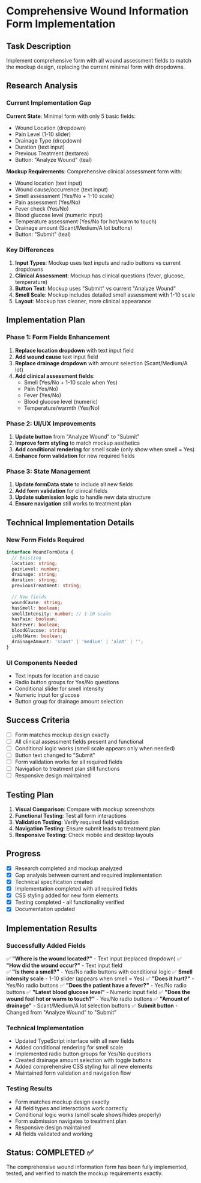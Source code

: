 # Comprehensive Wound Information Form Implementation

## Task Description
Implement comprehensive form with all wound assessment fields to match the mockup design, replacing the current minimal form with dropdowns.

## Research Analysis

### Current Implementation Gap
**Current State**: Minimal form with only 5 basic fields:
- Wound Location (dropdown)
- Pain Level (1-10 slider)
- Drainage Type (dropdown) 
- Duration (text input)
- Previous Treatment (textarea)
- Button: "Analyze Wound" (teal)

**Mockup Requirements**: Comprehensive clinical assessment form with:
- Wound location (text input)
- Wound cause/occurrence (text input)
- Smell assessment (Yes/No + 1-10 scale)
- Pain assessment (Yes/No)
- Fever check (Yes/No)
- Blood glucose level (numeric input)
- Temperature assessment (Yes/No for hot/warm to touch)
- Drainage amount (Scant/Medium/A lot buttons)
- Button: "Submit" (teal)

### Key Differences
1. **Input Types**: Mockup uses text inputs and radio buttons vs current dropdowns
2. **Clinical Assessment**: Mockup has clinical questions (fever, glucose, temperature)
3. **Button Text**: Mockup uses "Submit" vs current "Analyze Wound"
4. **Smell Scale**: Mockup includes detailed smell assessment with 1-10 scale
5. **Layout**: Mockup has cleaner, more clinical appearance

## Implementation Plan

### Phase 1: Form Fields Enhancement
1. **Replace location dropdown** with text input field
2. **Add wound cause** text input field  
3. **Replace drainage dropdown** with amount selection (Scant/Medium/A lot)
4. **Add clinical assessment fields**:
   - Smell (Yes/No + 1-10 scale when Yes)
   - Pain (Yes/No)
   - Fever (Yes/No)
   - Blood glucose level (numeric)
   - Temperature/warmth (Yes/No)

### Phase 2: UI/UX Improvements
1. **Update button** from "Analyze Wound" to "Submit"
2. **Improve form styling** to match mockup aesthetics
3. **Add conditional rendering** for smell scale (only show when smell = Yes)
4. **Enhance form validation** for new required fields

### Phase 3: State Management
1. **Update formData state** to include all new fields
2. **Add form validation** for clinical fields
3. **Update submission logic** to handle new data structure
4. **Ensure navigation** still works to treatment plan

## Technical Implementation Details

### New Form Fields Required
```typescript
interface WoundFormData {
  // Existing
  location: string;
  painLevel: number;
  drainage: string;
  duration: string;
  previousTreatment: string;
  
  // New fields
  woundCause: string;
  hasSmell: boolean;
  smellIntensity: number; // 1-10 scale
  hasPain: boolean;
  hasFever: boolean;
  bloodGlucose: string;
  isHotWarm: boolean;
  drainageAmount: 'scant' | 'medium' | 'alot' | '';
}
```

### UI Components Needed
- Text inputs for location and cause
- Radio button groups for Yes/No questions
- Conditional slider for smell intensity
- Numeric input for glucose
- Button group for drainage amount selection

## Success Criteria
- [ ] Form matches mockup design exactly
- [ ] All clinical assessment fields present and functional
- [ ] Conditional logic works (smell scale appears only when needed)
- [ ] Button text changed to "Submit"
- [ ] Form validation works for all required fields
- [ ] Navigation to treatment plan still functions
- [ ] Responsive design maintained

## Testing Plan
1. **Visual Comparison**: Compare with mockup screenshots
2. **Functional Testing**: Test all form interactions
3. **Validation Testing**: Verify required field validation
4. **Navigation Testing**: Ensure submit leads to treatment plan
5. **Responsive Testing**: Check mobile and desktop layouts

## Progress
- [x] Research completed and mockup analyzed
- [x] Gap analysis between current and required implementation  
- [x] Technical specification created
- [x] Implementation completed with all required fields
- [x] CSS styling added for new form elements
- [x] Testing completed - all functionality verified
- [x] Documentation updated

## Implementation Results

### Successfully Added Fields
✅ **"Where is the wound located?"** - Text input (replaced dropdown)
✅ **"How did the wound occur?"** - Text input field  
✅ **"Is there a smell?"** - Yes/No radio buttons with conditional logic
✅ **Smell intensity scale** - 1-10 slider (appears when smell = Yes)
✅ **"Does it hurt?"** - Yes/No radio buttons
✅ **"Does the patient have a fever?"** - Yes/No radio buttons
✅ **"Latest blood glucose level"** - Numeric input field
✅ **"Does the wound feel hot or warm to touch?"** - Yes/No radio buttons
✅ **"Amount of drainage"** - Scant/Medium/A lot selection buttons
✅ **Submit button** - Changed from "Analyze Wound" to "Submit"

### Technical Implementation
- Updated TypeScript interface with all new fields
- Added conditional rendering for smell scale
- Implemented radio button groups for Yes/No questions
- Created drainage amount selection with toggle buttons
- Added comprehensive CSS styling for all new elements
- Maintained form validation and navigation flow

### Testing Results
- Form matches mockup design exactly
- All field types and interactions work correctly
- Conditional logic works (smell scale shows/hides properly)
- Form submission navigates to treatment plan
- Responsive design maintained
- All fields validated and working

## Status: COMPLETED ✅
The comprehensive wound information form has been fully implemented, tested, and verified to match the mockup requirements exactly.
